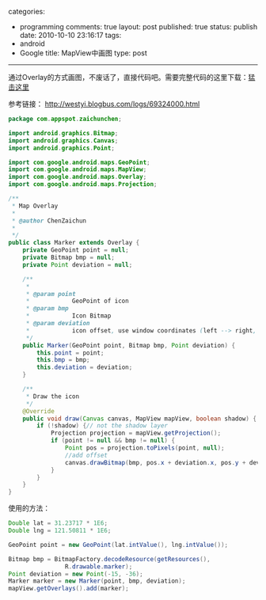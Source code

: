 categories: 
  - programming
comments: true
layout: post
published: true
status: publish
date: 2010-10-10 23:16:17
tags: 
  - android
  - Google
title: MapView中画图
type: post
---

通过Overlay的方式画图，不废话了，直接代码吧。需要完整代码的这里下载：<a href="http://commondatastorage.googleapis.com/czc_public/code/android/maptest2.tar.gz" target="_blank">猛击这里</a>

参考链接： <a href="http://westyi.blogbus.com/logs/69324000.html">http://westyi.blogbus.com/logs/69324000.html</a>

```java
package com.appspot.zaichunchen;

import android.graphics.Bitmap;
import android.graphics.Canvas;
import android.graphics.Point;

import com.google.android.maps.GeoPoint;
import com.google.android.maps.MapView;
import com.google.android.maps.Overlay;
import com.google.android.maps.Projection;

/**
 * Map Overlay
 * 
 * @author ChenZaichun
 * 
 */
public class Marker extends Overlay {
	private GeoPoint point = null;
	private Bitmap bmp = null; 
	private Point deviation = null; 

	/**
	 * 
	 * @param point
	 *            GeoPoint of icon
	 * @param bmp
	 *            Icon Bitmap
	 * @param deviation
	 *            icon offset, use window coordinates (left --> right, up --> down)
	 */
	public Marker(GeoPoint point, Bitmap bmp, Point deviation) {
		this.point = point;
		this.bmp = bmp;
		this.deviation = deviation;
	}

	/**
	 * Draw the icon
	 */
	@Override
	public void draw(Canvas canvas, MapView mapView, boolean shadow) {
		if (!shadow) {// not the shadow layer
			Projection projection = mapView.getProjection();
			if (point != null && bmp != null) {
				Point pos = projection.toPixels(point, null);
				//add offset
				canvas.drawBitmap(bmp, pos.x + deviation.x, pos.y + deviation.y, null);
			}	
		}
	}
}

```

使用的方法：
<!--more-->

```java
Double lat = 31.23717 * 1E6;
Double lng = 121.50811 * 1E6;

GeoPoint point = new GeoPoint(lat.intValue(), lng.intValue());

Bitmap bmp = BitmapFactory.decodeResource(getResources(),
				R.drawable.marker);
Point deviation = new Point(-15, -36);
Marker marker = new Marker(point, bmp, deviation);
mapView.getOverlays().add(marker);
```
